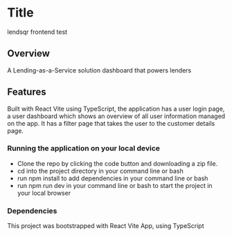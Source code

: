 # Title
lendsqr frontend test

## Overview
 A Lending-as-a-Service solution dashboard that powers lenders

## Features
Built with React Vite using TypeScript, the application has a user login page, a user dashboard which shows an overview of all user information managed on the app. It has a filter page that takes the user to the customer details page.

### Running the application on your local device
- Clone the repo by clicking the code button and downloading a zip file.
- cd into the project directory in your command line or bash
- run npm install to add dependencies in your command line or bash
- run npm run dev in your command line or bash to start the project in your local browser

### Dependencies
This project was bootstrapped with React Vite App, using TypeScript
